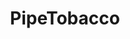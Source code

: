 ---
title: PipeTobacco
crosslinks:
- pipemaking
- cigars
- Coffee
- OldSchoolCool
- nocontext
- wicked_edge
- mildlyinteresting
- starterpacks
- Vaping
- florida
- Blacksmith
- Serendipity
- Pipes
- TrollXChromosomes
- electronic_cigarette
- knives
- discworld
- Omaha
- GirlsWithPipes
- vaporents
---